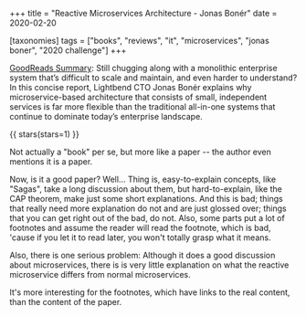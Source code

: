 +++
title = "Reactive Microservices Architecture - Jonas Bonér"
date = 2020-02-20

[taxonomies]
tags = ["books", "reviews", "it", "microservices", "jonas boner", 
"2020 challenge"]
+++

[GoodReads Summary](https://www.goodreads.com/book/show/29630482-reactive-microservices-architecture):
Still chugging along with a monolithic enterprise system that’s difficult to
scale and maintain, and even harder to understand? In this concise report,
Lightbend CTO Jonas Bonér explains why microservice-based architecture that
consists of small, independent services is far more flexible than the
traditional all-in-one systems that continue to dominate today’s enterprise
landscape.

<!-- more -->

{{ stars(stars=1) }}

Not actually a "book" per se, but more like a paper -- the author even
mentions it is a paper.

Now, is it a good paper? Well... Thing is, easy-to-explain concepts, like
"Sagas", take a long discussion about them, but hard-to-explain, like the CAP
theorem, make just some short explanations. And this is bad; things that
really need more explanation do not and are just glossed over; things that you
can get right out of the bad, do not. Also, some parts put a lot of footnotes
and assume the reader will read the footnote, which is bad, 'cause if you let
it to read later, you won't totally grasp what it means.

Also, there is one serious problem: Although it does a good discussion about
microservices, there is is very little explanation on what the reactive
microservice differs from normal microservices.

It's more interesting for the footnotes, which have links to the real content,
than the content of the paper.
